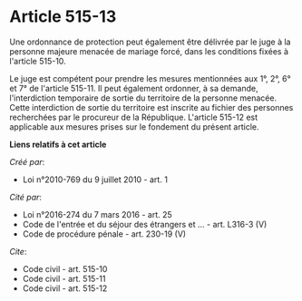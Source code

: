 # Article 515-13

Une ordonnance de protection peut également être délivrée par le juge à la personne majeure menacée de mariage forcé, dans
les conditions fixées à l'article 515-10. 

Le juge est compétent pour prendre les mesures mentionnées aux 1°, 2°, 6° et 7° de l'article 515-11. Il peut également
ordonner, à sa demande, l'interdiction temporaire de sortie du territoire de la personne menacée. Cette interdiction de
sortie du territoire est inscrite au fichier des personnes recherchées par le procureur de la République. L'article 515-12
est applicable aux mesures prises sur le fondement du présent article.

**Liens relatifs à cet article**

_Créé par_:

  - Loi n°2010-769 du 9 juillet 2010 - art. 1

_Cité par_:

  - Loi n°2016-274 du 7 mars 2016 - art. 25
  - Code de l'entrée et du séjour des étrangers et ... - art. L316-3 (V)
  - Code de procédure pénale - art. 230-19 (V)

_Cite_:

  - Code civil - art. 515-10
  - Code civil - art. 515-11
  - Code civil - art. 515-12
